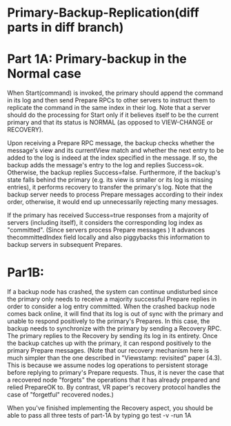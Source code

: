# Primary-Backup-Replication(diff parts in diff branch)
# Part 1A: Primary-backup in the Normal case

When Start(command) is invoked, the primary should append the command in its log and then send Prepare RPCs to other servers to instruct them to replicate the command in the same index in their log. Note that a server should do the processing for Start only if it believes itself to be the current primary and that its status is NORMAL (as opposed to VIEW-CHANGE or RECOVERY).

Upon receiving a Prepare RPC message, the backup checks whether the message's view and its currentView match and whether the next entry to be added to the log is indeed at the index specified in the message. If so, the backup adds the message's entry to the log and replies Success=ok. Otherwise, the backup replies Success=false. Furthermore, if the backup's state falls behind the primary (e.g. its view is smaller or its log is missing entries), it performs recovery to transfer the primary's log. Note that the backup server needs to process Prepare messages according to their index order, otherwise, it would end up unnecessarily rejecting many messages.

If the primary has received Success=true responses from a majority of servers (including itself), it considers the corresponding log index as "committed". (Since servers process Prepare messages ) It advances thecommittedIndex field locally and also piggybacks this information to backup servers in subsequent Prepares.


# Par1B:
If a backup node has crashed, the system can continue undisturbed since the primary only
needs to receive a majority successful Prepare replies in order to consider a log entry
committed. When the crashed backup node comes back online, it will find that its log is out of
sync with the primary and unable to respond positively to the primary's Prepares. In this case,
the backup needs to synchronize with the primary by sending a Recovery RPC. The primary
replies to the Recovery by sending its log in its entirety. Once the backup catches up with the
primary, it can respond positively to the primary Prepare messages. (Note that our recovery
mechanism here is much simpler than the one described in "Viewstamp: revisited" paper (4.3).
This is because we assume nodes log operations to persistent storage before replying to
primary's Prepare requests. Thus, it is never the case that a recovered node "forgets" the
operations that it has already prepared and relied PrepareOK to. By contrast, VR paper's
recovery protocol handles the case of "forgetful" recovered nodes.)

When you've finished implementing the Recovery aspect, you should be able to pass all three tests of part-1A by typing go test -v -run 1A
 
